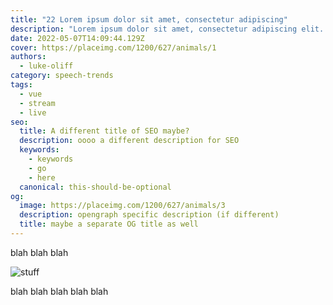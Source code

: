 ```yaml
---
title: "22 Lorem ipsum dolor sit amet, consectetur adipiscing"
description: "Lorem ipsum dolor sit amet, consectetur adipiscing elit. Mauris blandit aliquet elit, eget tincidunt nibh pulvinar a."
date: 2022-05-07T14:09:44.129Z
cover: https://placeimg.com/1200/627/animals/1
authors:
  - luke-oliff
category: speech-trends
tags:
  - vue
  - stream
  - live
seo:
  title: A different title of SEO maybe?
  description: oooo a different description for SEO
  keywords:
    - keywords
    - go
    - here
  canonical: this-should-be-optional
og:
  image: https://placeimg.com/1200/627/animals/3
  description: opengraph specific description (if different)
  title: maybe a separate OG title as well
---
```


blah blah blah

![stuff](https://placeimg.com/1200/627/animals/3 "blah")

blah blah blah blah blah
